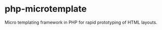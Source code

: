 php-microtemplate
=================

Micro templating framework in PHP for rapid prototyping of HTML layouts.